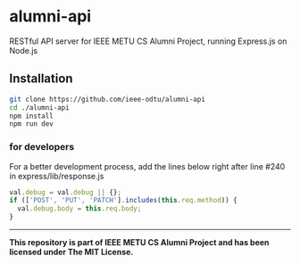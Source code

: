 # alumni-api

RESTful API server for IEEE METU CS Alumni Project, running Express.js on Node.js

## Installation

```bash
git clone https://github.com/ieee-odtu/alumni-api
cd ./alumni-api
npm install
npm run dev
```

### for developers

For a better development process, add the lines below right after line #240 in express/lib/response.js

```js
val.debug = val.debug || {};
if (['POST', 'PUT', 'PATCH'].includes(this.req.method)) {
  val.debug.body = this.req.body;
}
```

<hr></hr>

**This repository is part of IEEE METU CS Alumni Project and has been licensed under The MIT License.**
